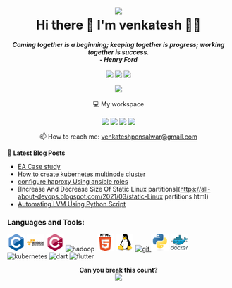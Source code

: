 <h1 align='center'>
 <img src="https://stormotion.io/blog/content/images/2018/12/developer.gif" width=300/>
 <br/>
Hi there 👋 I'm venkatesh 👨‍💻
</h1>

<p align='center'><em><b>Coming together is a beginning; keeping together is progress; working together is success.</b></em>
<br/>
 <em><b>- Henry Ford</b></em>
<br><br/>
<a href="https://twitter.com/venkatesh7218"><img src="https://img.shields.io/badge/Twitter-1DA1F2?style=for-the-badge&logo=twitter&logoColor=white"
/></a>
<a href="https://all-about-devops.blogspot.com/"><img src="https://img.shields.io/badge/Blogger-FF5722?style=for-the-badge&logo=blogger&logoColor=white"/></a>
<a href="https://www.linkedin.com/in/venkatesh-pensalwar"><img src="https://img.shields.io/badge/LinkedIn-0077B5?style=for-the-badge&logo=linkedin&logoColor=white"
/></a>
</p>





<p align='center'>
<a href="#"><img src="https://github-readme-stats.vercel.app/api?username=venkateshpensalwar&show_icons=true&theme=dark"  /></a>
</p>

<p align='center'>
  💻 My workspace<br/><br/>
  <img src="https://img.shields.io/badge/windows-%230078D6.svg?&style=for-the-badge&logo=windows&logoColor=white" />
  <img src="https://img.shields.io/badge/intel-core%20i5%207th-%230071C5.svg?&style=for-the-badge&logo=intel&logoColor=white" />
  <img src="https://img.shields.io/badge/RAM-8GB-%230071C5.svg?&style=for-the-badge&logoColor=white" />
  <img src="https://img.shields.io/badge/nvidia-gtx%201050TI-%2376B900.svg?&style=for-the-badge&logo=nvidia&logoColor=white" />
</p>

<p align='center'>
📫 How to reach me: <a href="mailto:venkateshpensalwar@gmail.com">venkateshpensalwar@gmail.com</a>
</p>

📕 **Latest Blog Posts**
<!-- BLOG-POST-LIST:START -->
- [EA Case study](https://all-about-devops.blogspot.com/2021/05/ea-case-study.html)
- [How to create kubernetes multinode cluster](https://all-about-devops.blogspot.com/2021/04/how-to-create-kubernetes-multinode.html)
- [configure haproxy Using ansible roles](https://all-about-devops.blogspot.com/2021/03/configure-haproxy-using-ansible-roles.html)
- [Increase And Decrease Size Of Static Linux partitions](https://all-about-devops.blogspot.com/2021/03/static-Linux partitions.html)
- [Automating LVM Using Python Script](https://all-about-devops.blogspot.com/2021/03/automating-lvm-using-python-script.html)
<!-- BLOG-POST-LIST:END -->


<h3 align="left">Languages and Tools:</h3>
<p align="left">
<img src="https://raw.githubusercontent.com/devicons/devicon/master/icons/c/c-original.svg" alt="c" width="40" height="40"/> 
<img src="https://raw.githubusercontent.com/devicons/devicon/master/icons/amazonwebservices/amazonwebservices-original-wordmark.svg" alt="aws" width="40" height="40"/> 
<img src="https://raw.githubusercontent.com/devicons/devicon/master/icons/cplusplus/cplusplus-original.svg" alt="cplusplus" width="40" height="40"/> 
<img src="https://www.vectorlogo.zone/logos/apache_hadoop/apache_hadoop-icon.svg" alt="hadoop" width="40" height="40"/> 
<img src="https://raw.githubusercontent.com/devicons/devicon/master/icons/html5/html5-original-wordmark.svg" alt="html5" width="40" height="40"/> 
<img src="https://raw.githubusercontent.com/devicons/devicon/master/icons/linux/linux-original.svg" alt="linux" width="40" height="40"/> 
<a href="https://git-scm.com/" target="_blank"> <img src="https://www.vectorlogo.zone/logos/git-scm/git-scm-icon.svg" alt="git" width="40" height="40"/> </a>
 <img src="https://raw.githubusercontent.com/devicons/devicon/master/icons/python/python-original.svg" alt="python" width="40" height="40"/> 
<img src="https://raw.githubusercontent.com/devicons/devicon/master/icons/docker/docker-original-wordmark.svg" alt="docker" width="40" height="40"/> 
<img src="https://www.vectorlogo.zone/logos/kubernetes/kubernetes-icon.svg" alt="kubernetes" width="40" height="40"/>
<img src="https://www.vectorlogo.zone/logos/dartlang/dartlang-icon.svg" alt="dart" width="40" height="40"/>
<img src="https://www.vectorlogo.zone/logos/flutterio/flutterio-icon.svg" alt="flutter" width="40" height="40"/>
</p>



<p align="center"> 
 <b> Can you break this count?</b><br>
  <img src="https://profile-counter.glitch.me/venkatesh/count.svg" />
</p>

